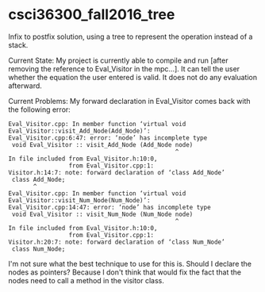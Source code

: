 # csci36300_fall2016_tree
Infix to postfix solution, using a tree to represent the operation instead of a stack.

Current State:
My project is currently able to compile and run [after removing the reference to Eval_Visitor in the mpc...]. It can tell the user whether the equation the user entered is valid. It does not do any evaluation afterward.

Current Problems:
My forward declaration in Eval_Visitor comes back with the following error:

	Eval_Visitor.cpp: In member function ‘virtual void Eval_Visitor::visit_Add_Node(Add_Node)’:
	Eval_Visitor.cpp:6:47: error: ‘node’ has incomplete type
	 void Eval_Visitor :: visit_Add_Node (Add_Node node)
	                                               ^
	In file included from Eval_Visitor.h:10:0,
	                 from Eval_Visitor.cpp:1:
	Visitor.h:14:7: note: forward declaration of ‘class Add_Node’
	 class Add_Node;
	       ^
	Eval_Visitor.cpp: In member function ‘virtual void Eval_Visitor::visit_Num_Node(Num_Node)’:
	Eval_Visitor.cpp:14:47: error: ‘node’ has incomplete type
	 void Eval_Visitor :: visit_Num_Node (Num_Node node)
	                                               ^
	In file included from Eval_Visitor.h:10:0,
	                 from Eval_Visitor.cpp:1:
	Visitor.h:20:7: note: forward declaration of ‘class Num_Node’
	 class Num_Node;
 
I'm not sure what the best technique to use for this is. Should I declare the nodes as pointers? Because I don't think that would fix the fact that the nodes need to call a method in the visitor class.


